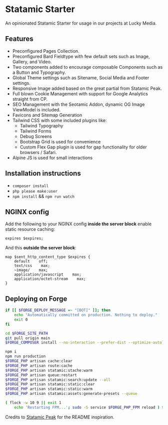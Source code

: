 # Statamic Starter

An opinionated Statamic Starter for usage in our projects at Lucky Media.

## Features

-   Preconfigured Pages Collection.
-   Preconfigured Bard Fieldtype with few default sets such as Image, Gallery, and Video.
-   Two components added to encourage composable Components such as a Button and Typography.
-   Global Theme settings such as Sitename, Social Media and Footer settings.
-   Responsive Image added based on the great partial from Statamic Peak.
-   Full blown Cookie Management with support for Google Analytics straight from CP.
-   SEO Management with the Seotamic Addon, dynamic OG Image ViewModel is included.
-   Favicons and Sitemap Generation
-   Tailwind CSS with some included plugins like:
    -   Tailwind Typography
    -   Tailwind Forms
    -   Debug Screens
    -   Bootstrap Grid is used for convenience
    -   Custom Flex Gap plugin is used for gap functionality for older browsers / Safari.
-   Alpine JS is used for small interactions

## Installation instructions

-   `composer install`
-   `php please make:user`
-   `npm install` && `npm run watch`

## NGINX config

Add the following to your NGINX config **inside the server block** enable static resource caching:

```
expires $expires;
```

And this **outside the server block**:

```
map $sent_http_content_type $expires {
    default    off;
    text/css    max;
    ~image/    max;
    application/javascript    max;
    application/octet-stream    max;
}
```

## Deploying on Forge

```bash
if [[ $FORGE_DEPLOY_MESSAGE =~ "[BOT]" ]]; then
    echo "Automatically committed on production. Nothing to deploy."
    exit 0
fi

cd $FORGE_SITE_PATH
git pull origin main
$FORGE_COMPOSER install --no-interaction --prefer-dist --optimize-autoloader

npm i
npm run production
$FORGE_PHP artisan cache:clear
$FORGE_PHP artisan route:cache
$FORGE_PHP artisan statamic:stache:warm
$FORGE_PHP artisan queue:restart
$FORGE_PHP artisan statamic:search:update --all
$FORGE_PHP artisan statamic:static:clear
$FORGE_PHP artisan statamic:static:warm
$FORGE_PHP artisan statamic:assets:generate-presets --queue

( flock -w 10 9 || exit 1
    echo 'Restarting FPM...'; sudo -S service $FORGE_PHP_FPM reload ) 9>/tmp/fpmlock
```

Credits to [Statamic Peak](https://github.com/studio1902/statamic-peak) for the README inspiration.

